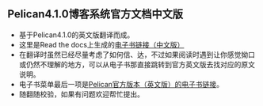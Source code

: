 ## Pelican4.1.0博客系统官方文档中文版

- 基于Pelican4.1.0的英文版翻译而成。
- 这里是Read the docs上生成的[电子书链接（中文版）](https://pelican-docs-latest-cn.readthedocs.io/zh_CN/latest/)
- 在翻译时虽然已经尽量考虑了如何信、达，不过如果阅读时遇到让你感觉拗口或仍然不理解的地方，可以从电子书那直接跳转到官方英文版去找对应的原文说明。
- 电子书菜单最后一项是[Pelican官方版本（英文版）的电子书链接](https://docs.getpelican.com/en/stable/)。
- 随翻随校验，如果有问题欢迎帮忙提出。

